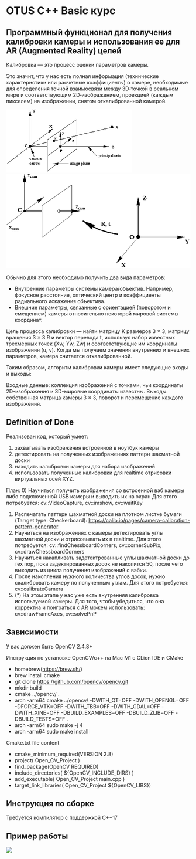 # OTUS C++ Basic курс

## Программный функционал для получения калибровки камеры и использования ее для AR (Augmented Reality) целей

Калибровка — это процесс оценки параметров камеры.

Это значит, что у нас есть полная информация (технические характеристики или расчетные коэффициенты) о камере, необходимые для определения точной взаимосвязи между 3D‑точкой в реальном мире и соответствующим 2D‑изображением, проекцией (каждым пикселем) на изображении, снятом откалиброванной камерой.

![](src/pinhole_model.png) ![](src/pinhole_model_extrinsic.png)

Обычно для этого необходимо получить два вида параметров:

- Внутренние параметры системы камера/объектив. Например, фокусное расстояние, оптический центр и коэффициенты радиального искажения объектива.
- Внешние параметры, связанные с ориентацией (поворотом и смещением) камеры относительно некоторой мировой системы координат.

Цель процесса калибровки — найти матрицу K размеров 3 × 3, матрицу вращения 3 × 3 R и вектор перевода t, 
используя набор известных трехмерных точек (Xw, Yw, Zw) и соответствующие им координаты изображения (u, v). 
Когда мы получаем значения внутренних и внешних параметров, камера считается откалиброванной.

Таким образом, алгоритм калибровки камеры имеет следующие входы и выходы:

Входные данные: коллекция изображений с точками, чьи координаты 2D-изображения и 3D-мировые координаты известны.
Выходы: собственная матрица камеры 3 × 3, поворот и перемещение каждого изображения.

## Definition of Done
Реализован код, который умеет:
1) захватывать изображения встроенной в ноутбук камеры
2) детектировать на полученных изображениях паттерн шахматной доски
3) находить калибровки камеры для набора изображений
4) использовать полученные калибровки для realtime отрисовки виртуальных осей XYZ.

План:
0) Научиться получить изображения со встроенной вэб камеры либо подключенной USB камеры и выводить их на экран
Для этого потребуется:
cv::VideoCapture, cv::imshow, cv::waitKey

1) Распечатать паттерн шахматной доски на плотном листке бумаги (Tarrget type: Checkerboard):
https://calib.io/pages/camera-calibration-pattern-generator
2) Научиться на изображениях с камеры детектировать углы шахматной доски и отрисовывать их в realtime.
Для этого потребуется: cv::findChessboardCorners, cv::cornerSubPix, cv::drawChessboardCorners
3) Научиться накапливать задетектрованные углы шахматной доски до тех пор, пока задектированных досок не накопится 50, после чего выходить из цикла получения изображений с вэбки.
4) После накопления нужного количества углов досок, нужно скалибровать камеру по полученным углам.
Для этого потребуется: cv::calibrateCamera
5) (*) На этом этапе у нас уже есть внутренняя калибровка используемой камеры.
Для того, чтобы убедиться, что она корректна и поиграться с AR можем использовать: cv::drawFrameAxes, cv::solvePnP

## Зависимости 
У вас должен быть OpenCV 2.4.8+

Инструкция по установке OpenCV/c++ на Mac M1 c CLion IDE и CMake

- homebrew(https://brew.sh/)
- brew install cmake
- git clone https://github.com/opencv/opencv.git
- mkdir build
- cmake ../opencv/ .
- arch -arm64 cmake ../opencv/ -DWITH_QT=OFF -DWITH_OPENGL=OFF -DFORCE_VTK=OFF -DWITH_TBB=OFF -DWITH_GDAL=OFF -DWITH_XINE=OFF -DBUILD_EXAMPLES=OFF -DBUILD_ZLIB=OFF -DBUILD_TESTS=OFF .
- arch -arm64 sudo make -j 4
- arch -arm64 sudo make install

Cmake.txt file content

- cmake_minimum_required(VERSION 2.8)
- project( Open_CV_Project )
- find_package(OpenCV REQUIRED)
- include_directories( ${OpenCV_INCLUDE_DIRS} )
- add_executable( Open_CV_Project main.cpp )
- target_link_libraries( Open_CV_Project  ${OpenCV_LIBS})

## Инструкция по сборке

Требуется компилятор с поддержкой C++17

## Пример работы
![](src/Picture1.png)
